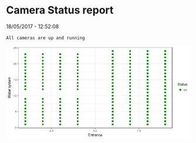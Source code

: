 Camera Status report
================
18/05/2017 - 12:52:08

    All cameras are up and running

![](camreport_files/figure-markdown_github/unnamed-chunk-2-1.png)
